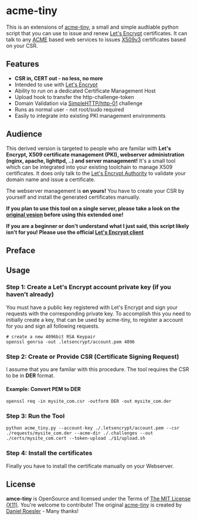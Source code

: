 acme-tiny
=====================================
This is an extensions of [acme-tiny](https://github.com/diafygi/acme-tiny), a small and simple audtiable python script that you can use to issue and renew [Let's Encrypt](https://letsencrypt.org/) certificates.
It can talk to any [ACME](https://letsencrypt.github.io/acme-spec/) based web services to issues [X509v3](https://en.wikipedia.org/wiki/X.509) certificates based on your CSR.

Features
--------------------------------------

  * **CSR in, CERT out - no less, no more**
  * Intended to use with [Let's Encrypt](https://letsencrypt.org/)
  * Ability to run on a dedicated Certificate Management Host
  * Upload hook to transfer the http-challenge-token
  * Domain Validation via [SimpleHTTP/http-01](https://letsencrypt.github.io/acme-spec/#simple-http) challenge
  * Runs as normal user - not root/sudo required
  * Easily to integrate into existing PKI management environments

Audience
--------------------------------------

This derived version is targeted to people who are familar with **Let's Encrypt, X509 certificate management (PKI), webserver administration (nginx, apache, lighttpd, ..) and server management!**
It's a small tool which can be integrated into your existing toolchain to manage X509 certificates.
It does only talk to the [Let's Encrypt Authority](https://letsencrypt.org/) to validate your domain name and issue a certificate.

The webserver management is **on yours!** You have to create your CSR by yourself and install the generated certificates manually.

**If you plan to use this tool on a single server, please take a look on the [original vesion](https://github.com/diafygi/acme-tiny) before using this extended one!**

**If you are a beginner or don't understand what I just said, this script likely isn't for you! Please use the official [Let's Encrypt client](https://github.com/letsencrypt/letsencrypt)**

Preface
--------------------------------------



Usage
--------------------------------------

### Step 1: Create a Let's Encrypt account private key (if you haven't already)

You must have a public key registered with Let's Encrypt and sign your requests with the corresponding private key.
To accomplish this you need to initially create a key, that can be used by acme-tiny, to register a account for you and sign all following requests.

```shell
# create a new 4096bit RSA Keypair
openssl genrsa -out .letsencrypt/account.pem 4096
```

### Step 2: Create or Provide CSR (Certificate Signing Request)

I assume that you are familar with this procedure. The tool requires the CSR to be in **DER** format.

#### Example: Convert PEM to DER

```shell
openssl req -in mysite_com.csr -outform DER -out mysite_com.der
```

### Step 3: Run the Tool

```shell
python acme_tiny.py --account-key ./.letsencrypt/account.pem --csr ./requests/mysite_com.der --acme-dir ./.challenges --out ./certs/mysite_com.cert --token-upload ./$1/upload.sh
```

### Step 4: Install the certificates

Finally you have to install the certificate manually on your Webserver.

License
-------

**amce-tiny** is OpenSource and licensed under the Terms of [The MIT License (X11)](http://opensource.org/licenses/MIT). You're welcome to contribute!
The original [acme-tiny](https://github.com/diafygi/acme-tiny) is created by [Daniel Roesler](https://github.com/diafygi) - Many thanks!

